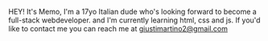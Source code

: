 HEY! It's Memo, 
I'm a 17yo Italian dude who's looking forward to become a full-stack webdeveloper. 
and I'm currently learning html, css and js. 
If you'd like to contact me you can reach me at giustimartino2@gmail.com
